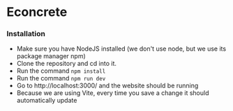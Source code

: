 # Econcrete

### Installation
- Make sure you have NodeJS installed (we don't use node, but we use its package manager npm)
- Clone the repository and cd into it.
- Run the command ```npm install```
- Run the command ```npm run dev```
- Go to http://localhost:3000/ and the website should be running
- Because we are using Vite, every time you save a change it should automatically update

